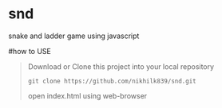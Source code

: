 # snd
snake and ladder game using javascript

#how to USE
> Download or Clone this project into your local repository
> ```
> git clone https://github.com/nikhilk839/snd.git
>```
> open index.html using web-browser
